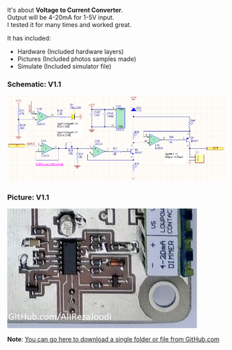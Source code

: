 It's about **Voltage to Current Converter**.  
Output will be 4-20mA for 1-5V input.   
I tested it for many times and worked great.

It has included:
- Hardware (Included hardware layers)
- Pictures (Included photos samples made)
- Simulate (Included simulator file)

### Schematic: V1.1
![](Hardware/V1.1.png)

### Picture: V1.1
![](Pictures/V1.1.jpg)

**Note**: [You can go here to download a single folder or file from GitHub.com](https://minhaskamal.github.io/DownGit/#/home)
